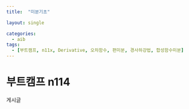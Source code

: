 ```yaml
---
title:  "미분기초"

layout: single

categories:
  - aib
tags:
  - [부트캠프, n11x, Derivative, 오차함수, 편미분, 경사하강법, 합성함수미분]
---
```


# 부트캠프 n114

게시글